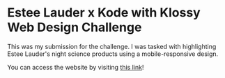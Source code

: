 # Estee Lauder x Kode with Klossy Web Design Challenge

This was my submission for the challenge. I was tasked with highlighting Estee Lauder's night science products using a mobile-responsive design.

You can access the website by visiting [this link](https://5d996fc2-f71b-4c81-be71-34b927a2767b-00-2t3wwc8iv2tgz.janeway.replit.dev)!
